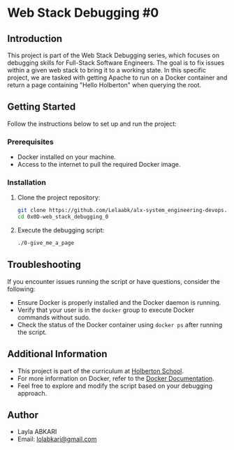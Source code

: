 # Web Stack Debugging #0

## Introduction
This project is part of the Web Stack Debugging series, which focuses on debugging skills for Full-Stack Software Engineers. The goal is to fix issues within a given web stack to bring it to a working state. In this specific project, we are tasked with getting Apache to run on a Docker container and return a page containing "Hello Holberton" when querying the root.

## Getting Started
Follow the instructions below to set up and run the project:

### Prerequisites
- Docker installed on your machine.
- Access to the internet to pull the required Docker image.

### Installation
1. Clone the project repository:
   ```bash
   git clone https://github.com/Lelaabk/alx-system_engineering-devops.git
   cd 0x0D-web_stack_debugging_0
   ```

2. Execute the debugging script:
   ```bash
   ./0-give_me_a_page
   ```

## Troubleshooting
If you encounter issues running the script or have questions, consider the following:

- Ensure Docker is properly installed and the Docker daemon is running.
- Verify that your user is in the `docker` group to execute Docker commands without sudo.
- Check the status of the Docker container using `docker ps` after running the script.

## Additional Information
- This project is part of the curriculum at [Holberton School](https://www.holbertonschool.com/).
- For more information on Docker, refer to the [Docker Documentation](https://docs.docker.com/).
- Feel free to explore and modify the script based on your debugging approach.

## Author
- Layla ABKARI
- Email: [lolabkari@gmail.com](https://mail.google.com/)
